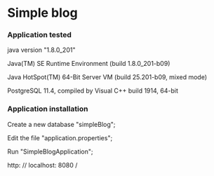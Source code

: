 # Simple blog

### Application tested

java version "1.8.0_201"

Java(TM) SE Runtime Environment (build 1.8.0_201-b09)

Java HotSpot(TM) 64-Bit Server VM (build 25.201-b09, mixed mode)

PostgreSQL 11.4, compiled by Visual C++ build 1914, 64-bit

### Application installation

Create a new database "simpleBlog";

Edit the file "application.properties";

Run "SimpleBlogApplication";

http: // localhost: 8080 /

